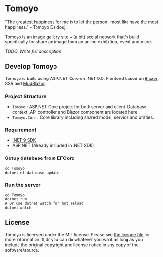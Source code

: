 # Tomoyo

"The greatest happiness for me is to let the person I most like have the most happiness." - Tomoyo Daidouji

Tomoyo is an image gallery site + (a bit) social network that's build specifically for share an image from an anime exhibition, event and more.

_TODO: Write full description_

## Develop Tomoyo

Tomoyo is build using ASP.NET Core on .NET 9.0. Frontend based on [Blazor](https://dotnet.microsoft.com/apps/aspnet/web-apps/blazor) SSR and [MudBlazor](https://mudblazor.com/).

### Project Structure

- `Tomoyo` : ASP.NET Core project for both server and client. Database context ,API controller and Blazor component are located here.
- `Tomoyo.Core` : Core library including shared model, service and utilities.

### Requirement

- [.NET 9 SDK](https://dotnet.microsoft.com)
- ASP.NET (Already included in .NET SDK)

### Setup database from EFCore

```shell
cd Tomoyo
dotnet ef database update
```

### Run the server

```shell
cd Tomoyo
dotnet run
# Or use dotnet watch for hot reload
dotnet watch
```

## License

Tomoyo is licensed under the MIT license. Please see [the licence file](LICENSE) for more information. tl;dr you can do whatever you want as long as you include the original copyright and license notice in any copy of the software/source.